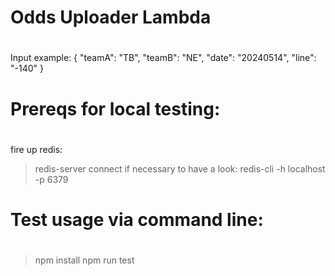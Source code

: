 #
# Odds Uploader Lambda
#
Input example:
{
  "teamA": "TB",
  "teamB": "NE",
  "date": "20240514",
  "line": "-140"
}

#
# Prereqs for local testing:
#
fire up redis:
> redis-server
connect if necessary to have a look:
> redis-cli -h localhost -p 6379

#
# Test usage via command line:
#
> npm install
> npm run test
